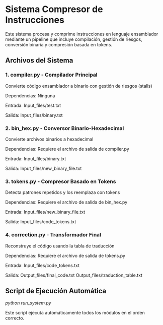 # Sistema Compresor de Instrucciones
Este sistema procesa y comprime instrucciones en lenguaje ensamblador mediante un pipeline que incluye compilación, gestión de riesgos, conversión binaria y compresión basada en tokens.

## Archivos del Sistema
### 1. compiler.py - Compilador Principal
Convierte código ensamblador a binario con gestión de riesgos (stalls)

Dependencias: Ninguna

Entrada: Input_files/test.txt

Salida: Input_files/binary.txt

### 2. bin_hex.py - Conversor Binario-Hexadecimal
Convierte archivos binarios a hexadecimal

Dependencias: Requiere el archivo de salida de compiler.py

Entrada: Input_files/binary.txt

Salida: Input_files/new_binary_file.txt

### 3. tokens.py - Compresor Basado en Tokens
Detecta patrones repetidos y los reemplaza con tokens

Dependencias: Requiere el archivo de salida de bin_hex.py

Entrada: Input_files/new_binary_file.txt

Salida: Input_files/code_tokens.txt

### 4. correction.py - Transformador Final
Reconstruye el código usando la tabla de traducción

Dependencias: Requiere el archivo de salida de tokens.py

Entrada: Input_files/code_tokens.txt

Salida:
Output_files/final_code.txt
Output_files/traduction_table.txt

## Script de Ejecución Automática

*python run_system.py*

Este script ejecuta automáticamente todos los módulos en el orden correcto.
